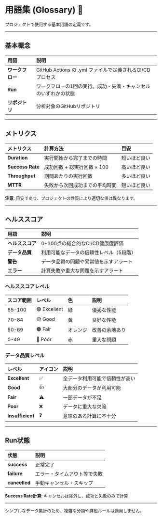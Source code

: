 # 用語集 (Glossary) 📖

プロジェクトで使用する基本用語の定義です。

---

## 基本概念

| 用語 | 説明 |
| :--- | :--- |
| **ワークフロー** | GitHub Actions の .yml ファイルで定義されるCI/CDプロセス |
| **Run** | ワークフローの1回の実行。成功・失敗・キャンセルのいずれかの状態 |
| **リポジトリ** | 分析対象のGitHubリポジトリ |

---

## メトリクス

| メトリクス | 計算方法 | 目安 |
| :--- | :--- | :--- |
| **Duration** | 実行開始から完了までの時間 | 短いほど良い |
| **Success Rate** | 成功回数 ÷ 総実行回数 × 100 | 高いほど良い |
| **Throughput** | 期間あたりの実行回数 | 多いほど良い |
| **MTTR** | 失敗から次回成功までの平均時間 | 短いほど良い |

**注意**: 目安であり、プロジェクトの性質により適切な値は異なります。

---

## ヘルススコア

| 用語 | 説明 |
| :--- | :--- |
| **ヘルススコア** | 0-100点の総合的なCI/CD健康度評価 |
| **データ品質** | 利用可能なデータの信頼性レベル（5段階） |
| **警告** | データ品質の問題や異常値を示すアラート |
| **エラー** | 計算失敗や重大な問題を示すアラート |

### ヘルススコアレベル

| スコア範囲 | レベル | 色 | 説明 |
| :--- | :--- | :--- | :--- |
| 85-100 | 🟢 Excellent | 緑 | 優秀な性能 |
| 70-84 | 🟡 Good | 黄 | 良好な性能 |
| 50-69 | 🟠 Fair | オレンジ | 改善の余地あり |
| 0-49 | 🔴 Poor | 赤 | 重大な問題 |

### データ品質レベル

| レベル | アイコン | 説明 |
| :--- | :--- | :--- |
| **Excellent** | ✅ | 全データ利用可能で信頼性が高い |
| **Good** | 👍 | 大部分のデータが利用可能 |
| **Fair** | ⚠️ | 一部データが不足 |
| **Poor** | ❌ | データに重大な欠陥 |
| **Insufficient** | ❓ | 意味のある計算に不十分 |

---

## Run状態

| 状態 | 説明 |
| :--- | :--- |
| **success** | 正常完了 |
| **failure** | エラー・タイムアウト等で失敗 |
| **cancelled** | 手動キャンセル・スキップ |

**Success Rate計算**: キャンセルは除外し、成功と失敗のみで計算

---

シンプルなデータ集計のため、複雑な分類や詳細ルールは適用しません。
